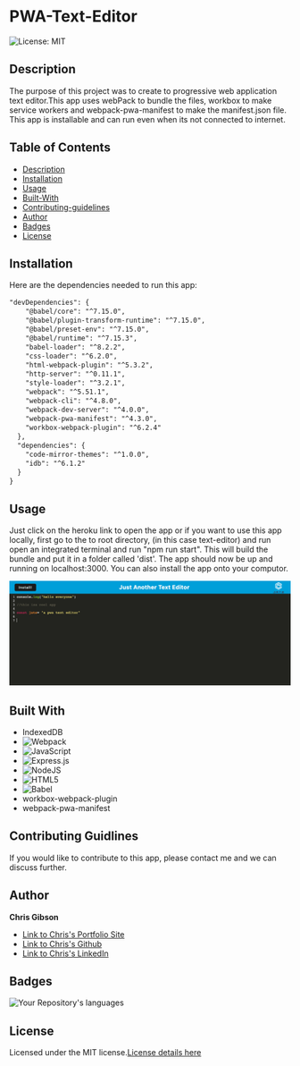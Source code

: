 # PWA-Text-Editor

![License: MIT](https://img.shields.io/badge/License-MIT-yellow.svg)

## Description

The purpose of this project was to create to progressive web application text editor.This app uses webPack to bundle the files, workbox to make service workers and webpack-pwa-manifest to make the manifest.json file. This app is installable and can run even when its not connected to internet.

## Table of Contents

- [Description](#Description)
- [Installation](#Installation)
- [Usage](#Usage)
- [Built-With](#Built-With)
- [Contributing-guidelines](#Contributing-guidelines)
- [Author](#Author)
- [Badges](#Badges)
- [License](#License)

## Installation

Here are the dependencies needed to run this app:

```
"devDependencies": {
    "@babel/core": "^7.15.0",
    "@babel/plugin-transform-runtime": "^7.15.0",
    "@babel/preset-env": "^7.15.0",
    "@babel/runtime": "^7.15.3",
    "babel-loader": "^8.2.2",
    "css-loader": "^6.2.0",
    "html-webpack-plugin": "^5.3.2",
    "http-server": "^0.11.1",
    "style-loader": "^3.2.1",
    "webpack": "^5.51.1",
    "webpack-cli": "^4.8.0",
    "webpack-dev-server": "^4.0.0",
    "webpack-pwa-manifest": "^4.3.0",
    "workbox-webpack-plugin": "^6.2.4"
  },
  "dependencies": {
    "code-mirror-themes": "^1.0.0",
    "idb": "^6.1.2"
  }
}

```

## Usage

Just click on the heroku link to open the app or if you want to use this app locally, first go to the to root directory, (in this case text-editor) and run open an integrated terminal and run "npm run start". This will build the bundle and put it in a folder called 'dist'. The app should now be up and running on localhost:3000. You can also install the app onto your computor.

![GIF of app in action](./Assets/jate.png)

## Built With

- IndexedDB
- ![Webpack](https://img.shields.io/badge/webpack-%238DD6F9.svg?style=for-the-badge&logo=webpack&logoColor=black)
- ![JavaScript](https://img.shields.io/badge/javascript-%23323330.svg?style=for-the-badge&logo=javascript&logoColor=%23F7DF1E)
- ![Express.js](https://img.shields.io/badge/express.js-%23404d59.svg?style=for-the-badge&logo=express&logoColor=%2361DAFB)
- ![NodeJS](https://img.shields.io/badge/node.js-6DA55F?style=for-the-badge&logo=node.js&logoColor=white)
- ![HTML5](https://img.shields.io/badge/html5-%23E34F26.svg?style=for-the-badge&logo=html5&logoColor=white)
- ![Babel](https://img.shields.io/badge/Babel-F9DC3e?style=for-the-badge&logo=babel&logoColor=black)
- workbox-webpack-plugin
- webpack-pwa-manifest

## Contributing Guidlines

If you would like to contribute to this app, please contact me and we can discuss further.

## Author

**Chris Gibson**

- [Link to Chris's Portfolio Site](https://chrischarlesgibson.github.io/Chris-Gibson-project-portfolio/)
- [Link to Chris's Github](https://github.com/chrischarlesgibson)
- [Link to Chris's LinkedIn](https://www.linkedin.com/in/chris-gibson-415909250/)

## Badges

![Your Repository's languages](https://github-readme-stats.vercel.app/api/top-langs/?username=chrischarlesgibson&theme=blue-green)

## License

Licensed under the MIT license.[License details here](https://opensource.org/licenses/MIT)
